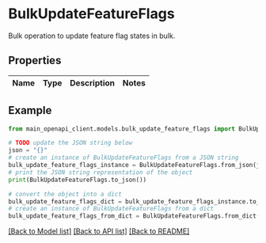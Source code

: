 # BulkUpdateFeatureFlags

Bulk operation to update feature flag states in bulk.

## Properties

Name | Type | Description | Notes
------------ | ------------- | ------------- | -------------

## Example

```python
from main_openapi_client.models.bulk_update_feature_flags import BulkUpdateFeatureFlags

# TODO update the JSON string below
json = "{}"
# create an instance of BulkUpdateFeatureFlags from a JSON string
bulk_update_feature_flags_instance = BulkUpdateFeatureFlags.from_json(json)
# print the JSON string representation of the object
print(BulkUpdateFeatureFlags.to_json())

# convert the object into a dict
bulk_update_feature_flags_dict = bulk_update_feature_flags_instance.to_dict()
# create an instance of BulkUpdateFeatureFlags from a dict
bulk_update_feature_flags_from_dict = BulkUpdateFeatureFlags.from_dict(bulk_update_feature_flags_dict)
```
[[Back to Model list]](../README.md#documentation-for-models) [[Back to API list]](../README.md#documentation-for-api-endpoints) [[Back to README]](../README.md)


